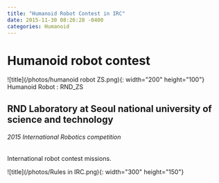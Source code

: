 ```yaml
---
title: "Humanoid Robot Contest in IRC"
date: 2015-11-30 08:26:28 -0400
categories: Humanoid
---
```


# Humanoid robot contest
![title](/photos/humanoid robot ZS.png){: width="200" height="100"}
Humanoid Robot : RND_ZS

## RND Laboratory at Seoul national university of science and technology 

###### 2015 International Robotics competition

International robot contest missions.

![title](/photos/Rules in IRC.png){: width="300" height="150"}


